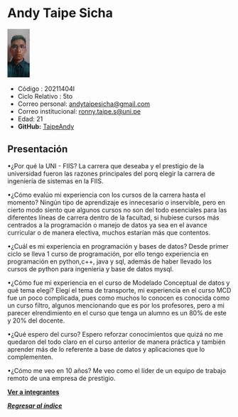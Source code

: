 # Andy Taipe Sicha
<img src="AndyTaipe.jpeg" alt="Andy Taipe Sicha" style="width: 10%; height: auto;" />

* Código : 20211404I
* Ciclo Relativo : 5to
* Correo personal: andytaipesicha@gmail.com
* Correo institucional: ronny.taipe.s@uni.pe
* Edad: 21
* **GitHub:** [TaipeAndy](https://github.com/TaipeAndy)
## Presentación
•¿Por qué la UNI - FIIS?
La carrera que deseaba y el prestigio de la universidad fueron las razones principales del porq elegir la carrera de ingeniería de sistemas en la FIIS.

•¿Cómo evalúo mi experiencia con los cursos de la carrera hasta el momento?
Ningún tipo de aprendizaje es innecesario o inservible, pero en cierto modo siento que algunos cursos no son del todo esenciales para las diferentes líneas de carrera dentro de la facultad, si hubiese cursos más centrados a la programación o manejo de datos ya sea en el avance curricular o de manera electiva, muchos estarían más que contentos.

•¿Cuál es mi experiencia en programación y bases de datos?
Desde primer ciclo se lleva 1 curso de programación, por ello tengo experiencia en programación en python,c++, java y sql, además de haber llevado los cursos de python para ingenieria y base de datos mysql.

•¿Cómo fue mi experiencia en el curso de Modelado Conceptual de datos y qué tema elegí?
Elegí el tema de transporte, mi experiencia en el curso MCD fue un poco complicada, pues como muchos lo conocen es conocida como un curso filtro, algunos mencionando que es por los profesores, pero a mi parecer elrendimiento en el curso que tenga un alumno  es un 80% de este y 20% del docente.

•¿Qué espero del curso?
Espero reforzar conocimientos que quizá no me quedaron del todo claro en el curso anterior de manera práctica y también aprender más de lo referente a base de datos y aplicaciones que lo complementen.

•¿Cómo me veo en 10 años?
Me veo como el líder de un equipo de trabajo remoto de una empresa de prestigio.

**[Ver a integrantes](../integrantes.md)**

***[Regresar al índice](../../README.md)***
